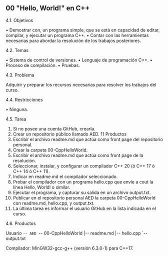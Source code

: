 ## 00 "Hello, World!" en C++

4.1. Objetivos

• Demostrar con, un programa simple, que se está en capacidad de editar, compilar, y ejecutar un programa C++.
• Contar con las herramientas necesarias para abordar la resolución de los trabajos posteriores.

4.2. Temas

• Sistema de control de versiones.
• Lenguaje de programación C++.
• Proceso de compilación.
• Pruebas.

4.3. Problema

Adquirir y preparar los recursos necesarias para resolver los trabajos del curso.

4.4. Restricciones

• Ninguna.

4.5. Tarea

1. Si no posee una cuenta GitHub, crearla.
2. Crear un repositorio público llamado AED.
11
Productos
3. Escribir el archivo readme.md que actúa como front page del repositorio
personal.
4. Crear la carpeta 00-CppHelloWorld.
5. Escribir el archivo readme.md que actúa como front page de la resolución.
6. Seleccionar, instalar, y configurar un compilador C++ 20 (ó C++ 17 ó C++ 14
ó C++ 11).
7. Indicar en readme.md el compilador seleccionado.
8. Probar el compilador con un programa hello.cpp que envíe a cout la línea
Hello, World! o similar.
9. Ejecutar el programa, y capturar su salida en un archivo output.txt.
10. Publicar en el repositorio personal AED la carpeta 00-CppHelloWorld con
readme.md, hello.cpp, y output.txt. 
11. La última tarea es informar el usuario GitHub en la lista indicada en el curso.

4.6. Productos

Usuario
`-- AED
 `-- 00-CppHelloWorld
 |-- readme.md
 |-- hello.cpp
 `-- output.txt
 
 Compilador: MinGW32-gcc-g++ (versión 6.3.0-1) para C++17.
